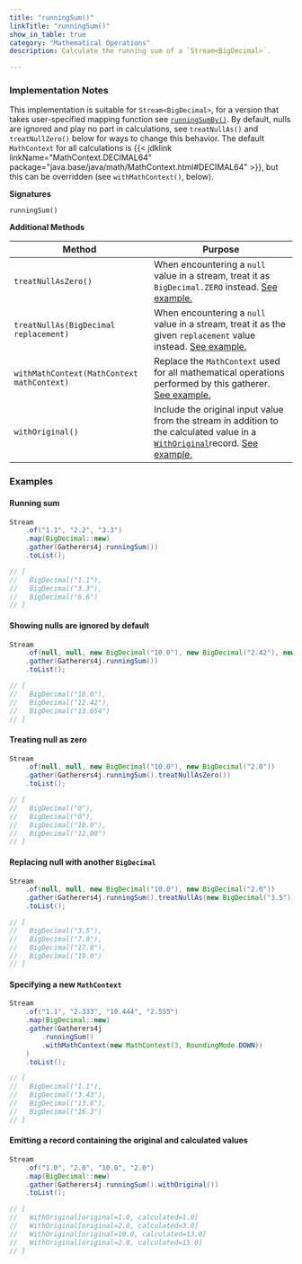 ```yaml
---
title: "runningSum()"
linkTitle: "runningSum()"
show_in_table: true
category: "Mathematical Operations"
description: Calculate the running sum of a `Stream<BigDecimal>`.

---
```


### Implementation Notes
This implementation is suitable for `Stream<BigDecimal>`, for a version that takes user-specified mapping function see [`runningSumBy()`](/gatherers4j/gatherers/mathematical/runningsumby/).
By default, nulls are ignored and play no part in calculations, see `treatNullAs()` and `treatNullZero()` below for ways to change this behavior. The default `MathContext`
for all calculations is {{< jdklink linkName="MathContext.DECIMAL64" package="java.base/java/math/MathContext.html#DECIMAL64" >}}, but this can be overridden (see `withMathContext()`, below).


**Signatures**

`runningSum()`

**Additional Methods**

| Method                                     | Purpose                                                                                                                                                                                                                                                                                                           |
|--------------------------------------------|-------------------------------------------------------------------------------------------------------------------------------------------------------------------------------------------------------------------------------------------------------------------------------------------------------------------|
| `treatNullAsZero()`                        | When encountering a `null` value in a stream, treat it as `BigDecimal.ZERO` instead. [See example.](#treating-null-as-zero)                                                                                                                                                                                       |
| `treatNullAs(BigDecimal replacement)`      | When encountering a `null` value in a stream, treat it as the given `replacement` value instead. [See example.](#replacing-null-with-another-bigdecimal)                                                                                                                                                          |
| `withMathContext(MathContext mathContext)` | Replace the `MathContext` used for all mathematical operations performed by this gatherer. [See example.](#specifying-a-new-mathcontext)                                                                                                                                                                          |
| `withOriginal()`                           | Include the original input value from the stream in addition to the calculated value in a [`WithOriginal`](https://github.com/tginsberg/gatherers4j/blob/main/src/main/java/com/ginsberg/gatherers4j/WithOriginal.java)record. [See example.](#emitting-a-record-containing-the-original-and-calculated-values) |


### Examples

#### Running sum

```java
Stream
    .of("1.1", "2.2", "3.3")
    .map(BigDecimal::new)
    .gather(Gatherers4j.runningSum())
    .toList();

// [ 
//   BigDecimal("1.1"), 
//   BigDecimal("3.3"), 
//   BigDecimal("6.6")
// ]
```

#### Showing nulls are ignored by default

```java
Stream
    .of(null, null, new BigDecimal("10.0"), new BigDecimal("2.42"), new BigDecimal("1.234")
    .gather(Gatherers4j.runningSum())
    .toList();

// [ 
//   BigDecimal("10.0"),
//   BigDecimal("12.42"),
//   BigDecimal("13.654")
// ]
```

#### Treating null as zero

```java
Stream
    .of(null, null, new BigDecimal("10.0"), new BigDecimal("2.0"))
    .gather(Gatherers4j.runningSum().treatNullAsZero())
    .toList();

// [ 
//   BigDecimal("0"),
//   BigDecimal("0"),
//   BigDecimal("10.0"), 
//   BigDecimal("12.00") 
// ]
```

#### Replacing null with another `BigDecimal`

```java
Stream
    .of(null, null, new BigDecimal("10.0"), new BigDecimal("2.0"))
    .gather(Gatherers4j.runningSum().treatNullAs(new BigDecimal("3.5")))
    .toList();

// [  
//   BigDecimal("3.5"),  
//   BigDecimal("7.0"),  
//   BigDecimal("17.0"), 
//   BigDecimal("19.0")
// ]
```

#### Specifying a new `MathContext`

```java
Stream
    .of("1.1", "2.333", "10.444", "2.555")
    .map(BigDecimal::new)
    .gather(Gatherers4j
        .runningSum()
        .withMathContext(new MathContext(3, RoundingMode.DOWN))
    )
    .toList();

// [ 
//   BigDecimal("1.1"), 
//   BigDecimal("3.43"), 
//   BigDecimal("13.8"), 
//   BigDecimal("16.3") 
// ]
```

#### Emitting a record containing the original and calculated values

```java
Stream
    .of("1.0", "2.0", "10.0", "2.0")
    .map(BigDecimal::new)
    .gather(Gatherers4j.runningSum().withOriginal())
    .toList();

// [ 
//   WithOriginal[original=1.0, calculated=1.0]
//   WithOriginal[original=2.0, calculated=3.0]
//   WithOriginal[original=10.0, calculated=13.0]
//   WithOriginal[original=2.0, calculated=15.0]
// ]
```